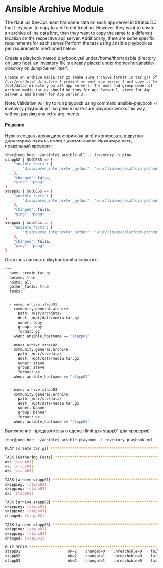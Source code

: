 # Ansible Archive Module

The Nautilus DevOps team has some data on each app server in Stratos DC that they want to copy to a different location. However, they want to create an archive of the data first, then they want to copy the same to a different location on the respective app server. Additionally, there are some specific requirements for each server. Perform the task using Ansible playbook as per requirements mentioned below:


Create a playbook named playbook.yml under /home/thor/ansible directory on jump host, an inventory file is already placed under /home/thor/ansible/ directory on Jump Server itself.

    Create an archive media.tar.gz (make sure archive format is tar.gz) of /usr/src/data/ directory ( present on each app server ) and copy it to /opt/data/ directory on all app servers. The user and group owner of archive media.tar.gz should be tony for App Server 1, steve for App Server 2 and banner for App Server 3.

Note: Validation will try to run playbook using command ansible-playbook -i inventory playbook.yml so please make sure playbook works this way, without passing any extra arguments.


#### Решение

Нужно создать архив директории (на апп) и копировать в другую директорию (также на апп) с учетом owner. Инвентори есть, правильный проверил:
```bash
thor@jump_host ~/ansible$ ansible all -i inventory -m ping
stapp02 | SUCCESS => {
    "ansible_facts": {
        "discovered_interpreter_python": "/usr/libexec/platform-python"
    },
    "changed": false,
    "ping": "pong"
}
stapp01 | SUCCESS => {
    "ansible_facts": {
        "discovered_interpreter_python": "/usr/libexec/platform-python"
    },
    "changed": false,
    "ping": "pong"
}
stapp03 | SUCCESS => {
    "ansible_facts": {
        "discovered_interpreter_python": "/usr/libexec/platform-python"
    },
    "changed": false,
    "ping": "pong"
}
```

Осталось написать playbook.yml и запустить.
```bash
---
- name: create tar.gz
  become: true
  hosts: all
  gather_facts: true
  tasks:


  - name: arhive stapp01
    community.general.archive:
      path: /usr/src/data/
      dest: /opt/data/media.tar.gz
      owner: tony
      group: tony
      format: gz
    when: ansible_hostname == "stapp01"

  - name: arhive stapp02
    community.general.archive:
      path: /usr/src/data/
      dest: /opt/data/media.tar.gz
      owner: steve
      group: steve
      format: gz
    when: ansible_hostname == "stapp02"


  - name: arhive stapp03
    community.general.archive:
      path: /usr/src/data/
      dest: /opt/data/media.tar.gz
      owner: banner
      group: banner
      format: gz
    when: ansible_hostname == "stapp03"
```

Выполнение (предварительно сделал limit для stapp01 для проверки)
```bash
thor@jump_host ~/ansible$ ansible-playbook -i inventory playbook.yml

PLAY [create tar.gz] ***********************************************************************************************************

TASK [Gathering Facts] *********************************************************************************************************
ok: [stapp01]
ok: [stapp02]
ok: [stapp03]

TASK [arhive stapp01] **********************************************************************************************************
skipping: [stapp02]
skipping: [stapp03]
ok: [stapp01]

TASK [arhive stapp02] **********************************************************************************************************
skipping: [stapp01]
skipping: [stapp03]
changed: [stapp02]

TASK [arhive stapp03] **********************************************************************************************************
skipping: [stapp01]
skipping: [stapp02]
changed: [stapp03]

PLAY RECAP *********************************************************************************************************************
stapp01                    : ok=2    changed=0    unreachable=0    failed=0    skipped=2    rescued=0    ignored=0   
stapp02                    : ok=2    changed=1    unreachable=0    failed=0    skipped=2    rescued=0    ignored=0   
stapp03                    : ok=2    changed=1    unreachable=0    failed=0    skipped=2    rescued=0    ignored=0  
```

